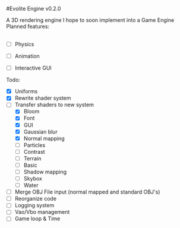 #Evolite Engine v0.2.0 <br>

A 3D rendering engine I hope to soon implement into a Game Engine
Planned features: 
<br>
<br>
- [ ] Physics
- [ ] Animation
- [ ] Interactive GUI


Todo:
- [x] Uniforms
- [x] Rewrite shader system
- [ ] Transfer shaders to new system
    - [x] Bloom 
    - [x] Font 
    - [x] GUI 
    - [x] Gaussian blur 
    - [x] Normal mapping 
    - [ ] Particles
    - [ ] Contrast
    - [ ] Terrain
    - [ ] Basic
    - [ ] Shadow mapping
    - [ ] Skybox
    - [ ] Water
- [ ] Merge OBJ File input (normal mapped and standard OBJ's)
- [ ] Reorganize code
- [ ] Logging system
- [ ] Vao/Vbo management
- [ ] Game loop & Time
